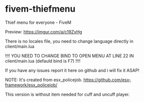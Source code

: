 # fivem-thiefmenu
Thief menu for everyone - FiveM

Preview: https://imgur.com/a/c19ZvHg

There is no locales file, you need to change language directly in client/main.lua

!!!! YOU NEED TO CHANGE BIND TO OPEN MENU AT LINE 22 IN client/main.lua (defauld bind is F7) !!!!

If you have any issues report it here on github and i will fix it ASAP!

NOTE: It's created from esx_policejob. https://github.com/esx-framework/esx_policejob/

This version is without item needed for cuff and uncuff player.
